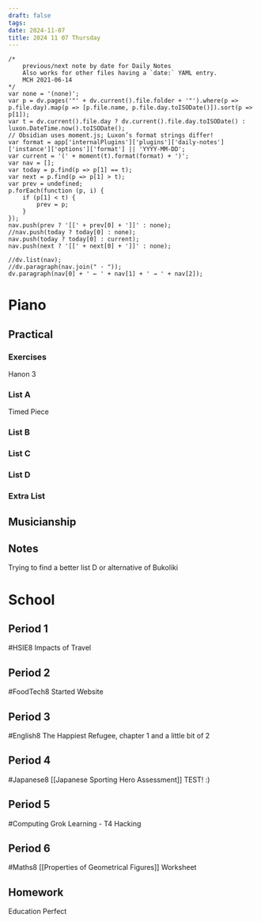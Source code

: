 ```yaml
---
draft: false
tags:
date: 2024-11-07
title: 2024 11 07 Thursday
---
```

```dataviewjs
/*
    previous/next note by date for Daily Notes
    Also works for other files having a `date:` YAML entry.
    MCH 2021-06-14
*/
var none = '(none)';
var p = dv.pages('"' + dv.current().file.folder + '"').where(p => p.file.day).map(p => [p.file.name, p.file.day.toISODate()]).sort(p => p[1]);
var t = dv.current().file.day ? dv.current().file.day.toISODate() : luxon.DateTime.now().toISODate();
// Obsidian uses moment.js; Luxon’s format strings differ!
var format = app['internalPlugins']['plugins']['daily-notes']['instance']['options']['format'] || 'YYYY-MM-DD';
var current = '(' + moment(t).format(format) + ')';
var nav = [];
var today = p.find(p => p[1] == t);
var next = p.find(p => p[1] > t);
var prev = undefined;
p.forEach(function (p, i) {
    if (p[1] < t) {
        prev = p;
    }
});
nav.push(prev ? '[[' + prev[0] + ']]' : none);
//nav.push(today ? today[0] : none);
nav.push(today ? today[0] : current);
nav.push(next ? '[[' + next[0] + ']]' : none);

//dv.list(nav);
//dv.paragraph(nav.join(" · "));
dv.paragraph(nav[0] + ' ← ' + nav[1] + ' → ' + nav[2]);
```

# Piano
## Practical
### Exercises
Hanon 3
### List A
Timed Piece
### List B

### List C

### List D

### Extra List

## Musicianship

## Notes 
Trying to find a better list D or alternative of Bukoliki 

# School
## Period 1
#HSIE8
Impacts of Travel
## Period 2
#FoodTech8
Started Website
## Period 3
#English8
The Happiest Refugee, chapter 1 and a little bit of 2
## Period 4
#Japanese8
[[Japanese Sporting Hero Assessment]]  TEST! :)
## Period 5
#Computing
Grok Learning - T4 Hacking
## Period 6
#Maths8
[[Properties of Geometrical Figures]] Worksheet

## Homework
Education Perfect